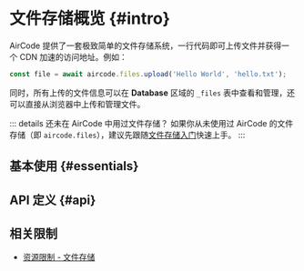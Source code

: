 # 文件存储概览 {#intro}

AirCode 提供了一套极致简单的文件存储系统，一行代码即可上传文件并获得一个 CDN 加速的访问地址。例如：

```js
const file = await aircode.files.upload('Hello World', 'hello.txt');
```

同时，所有上传的文件信息可以在 **Database** 区域的 `_files` 表中查看和管理，还可以直接从浏览器中上传和管理文件。

::: details 还未在 AirCode 中用过文件存储？
如果你从未使用过 AirCode 的文件存储（即 `aircode.files`），建议先跟随[文件存储入门](/cn/getting-started/files)快速上手。
:::

## 基本使用 {#essentials}

<ListBoxContainer>
<ListBox
  link="/cn/guide/files/upload"
  title="上传文件"
  description="通过一行代码将文件上传到云端，并获得 CDN 加速的访问地址"
/>
<ListBox
  link="/cn/guide/files/download"
  title="下载文件"
  description="将文件下载到实例本地以进行处理，例如文本分析、添加水印等"
/>
<ListBox
  link="/cn/guide/files/delete"
  title="删除文件"
  description="简单快速地删除不需要的文件，删除操作会自动同步到全球 CDN 节点"
/>
</ListBoxContainer>

## API 定义 {#api}

<ListBoxContainer>
<ListBox
  link="/cn/reference/server/files-api"
  title="文件存储 API"
  description="关于 aircode.files 的所有接口定义"
/>
</ListBoxContainer>

## 相关限制

- [资源限制 - 文件存储](/cn/about/limits#files)
